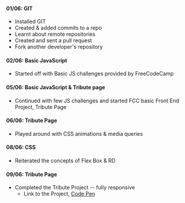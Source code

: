 #### 01/06: GIT
   * Installed GIT
   * Created & added commits to a repo
   * Learnt about remote repositories
   * Created and sent a pull request
   * Fork another developer's repository

#### 02/06: Basic JavaScript

   * Started off with Basic JS challenges provided by FreeCodeCamp

#### 05/06: Basic JavaScript & Tribute page

   * Continued with few JS challenges and started FCC basic Front End Project, Tribute Page

#### 06/06: Tribute Page

   * Played around with CSS animations & media queries

#### 08/06: CSS

   * Reiterated the concepts of Flex Box & RD

#### 09/06: Tribute Page

   * Completed the Tribute Project -- fully responsive
     * Link to the Project, [Code Pen](https://codepen.io/srujan369/full/EXPZzx/)
